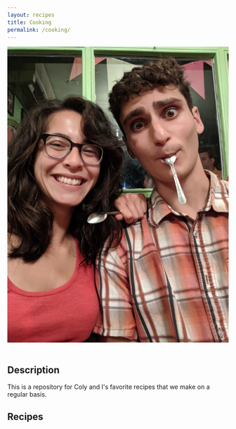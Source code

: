 ```yaml
---
layout: recipes
title: Cooking
permalink: /cooking/
---
```

<div class="flex-container">
    <img class="img-circle-avatar" src="/images/chefs.jpg" alt="chefs">
</div>
<br>

## Description
This is a repository for Coly and I's favorite recipes that we make on a regular basis.


## Recipes
